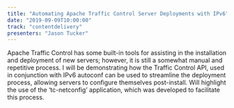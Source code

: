 ```yaml
---
title: "Automating Apache Traffic Control Server Deployments with IPv6"
date: "2019-09-09T10:00:00"
track: "contentdelivery"
presenters: "Jason Tucker"
---
```


Apache Traffic Control has some built-in tools for assisting in the installation and deployment of new servers; however, it is still a somewhat manual and repetitive process. I will be demonstrating how the Traffic Control API, used in conjunction with IPv6 autoconf can be used to streamline the deployment process, allowing servers to configure themselves post-install. Will highlight the use of the ‘tc-netconfig’ application, which was developed to facilitate this process.